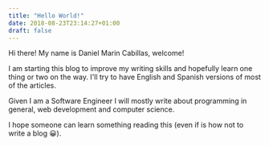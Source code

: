 ```yaml
---
title: "Hello World!"
date: 2018-08-23T23:14:27+01:00
draft: false
---
```


Hi there! My name is Daniel Marin Cabillas, welcome!

I am starting this blog to improve my writing skills and hopefully
learn one thing or two on the way. I'll try to have English and Spanish
versions of most of the articles.

Given I am a Software Engineer I will mostly write about programming in general,
web development and computer science.

I hope someone can learn something reading this (even if is how not to write a blog 😀).
  
